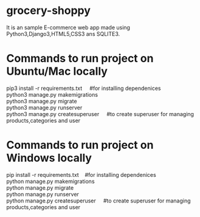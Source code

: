 # grocery-shoppy
It is an sample E-commerce web app made using Python3,Django3,HTML5,CSS3 ans SQLITE3.
# Commands to run project on Ubuntu/Mac locally
pip3 install -r requirements.txt          &nbsp;&nbsp;&nbsp;                              #for installing dependenices<br/>
python3 manage.py makemigrations<br/>
python3 manage.py migrate<br/>
python3 manage.py runserver<br/>
python3 manage.py createsuperuser              &nbsp;&nbsp;&nbsp;                         #to create superuser for managing  products,categories and user<br/>
# Commands to run project on Windows locally
pip install -r requirements.txt                    &nbsp;&nbsp;                     #for installing dependenices<br/>
python manage.py makemigrations <br/>
python manage.py migrate <br/>
python manage.py runserver <br/>
python manage.py createsuperuser                  &nbsp;&nbsp;&nbsp;                    #to create superuser for managing  products,categories and user
